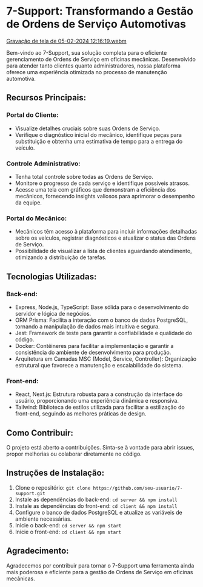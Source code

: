 # 7-Support: Transformando a Gestão de Ordens de Serviço Automotivas

[Gravação de tela de 05-02-2024 12:16:19.webm](https://github.com/CleytonAlves07/7-Support/assets/89083420/019d48cf-b4c0-4b6e-8f28-a290b8560451)

Bem-vindo ao 7-Support, sua solução completa para o eficiente gerenciamento de Ordens de Serviço em oficinas mecânicas. Desenvolvido para atender tanto clientes quanto administradores, nossa plataforma oferece uma experiência otimizada no processo de manutenção automotiva.

## Recursos Principais:

### Portal do Cliente:
- Visualize detalhes cruciais sobre suas Ordens de Serviço.
- Verifique o diagnóstico inicial do mecânico, identifique peças para substituição e obtenha uma estimativa de tempo para a entrega do veículo.

### Controle Administrativo:
- Tenha total controle sobre todas as Ordens de Serviço.
- Monitore o progresso de cada serviço e identifique possíveis atrasos.
- Acesse uma tela com gráficos que demonstram a eficiência dos mecânicos, fornecendo insights valiosos para aprimorar o desempenho da equipe.

### Portal do Mecânico:
- Mecânicos têm acesso à plataforma para incluir informações detalhadas sobre os veículos, registrar diagnósticos e atualizar o status das Ordens de Serviço.
- Possibilidade de visualizar a lista de clientes aguardando atendimento, otimizando a distribuição de tarefas.

## Tecnologias Utilizadas:

### Back-end:
- Express, Node.js, TypeScript: Base sólida para o desenvolvimento do servidor e lógica de negócios.
- ORM Prisma: Facilita a interação com o banco de dados PostgreSQL, tornando a manipulação de dados mais intuitiva e segura.
- Jest: Framework de teste para garantir a confiabilidade e qualidade do código.
- Docker: Contêineres para facilitar a implementação e garantir a consistência do ambiente de desenvolvimento para produção.
- Arquitetura em Camadas MSC (Model, Service, Controller): Organização estrutural que favorece a manutenção e escalabilidade do sistema.

### Front-end:
- React, Next.js: Estrutura robusta para a construção da interface do usuário, proporcionando uma experiência dinâmica e responsiva.
- Tailwind: Biblioteca de estilos utilizada para facilitar a estilização do front-end, seguindo as melhores práticas de design.

## Como Contribuir:

O projeto está aberto a contribuições. Sinta-se à vontade para abrir issues, propor melhorias ou colaborar diretamente no código.

## Instruções de Instalação:

1. Clone o repositório: `git clone https://github.com/seu-usuario/7-support.git` 
2. Instale as dependências do back-end: `cd server && npm install`
3. Instale as dependências do front-end: `cd client && npm install`
4. Configure o banco de dados PostgreSQL e atualize as variáveis de ambiente necessárias.
5. Inicie o back-end: `cd server && npm start`
6. Inicie o front-end: `cd client && npm start`

## Agradecimento:

Agradecemos por contribuir para tornar o 7-Support uma ferramenta ainda mais poderosa e eficiente para a gestão de Ordens de Serviço em oficinas mecânicas.
